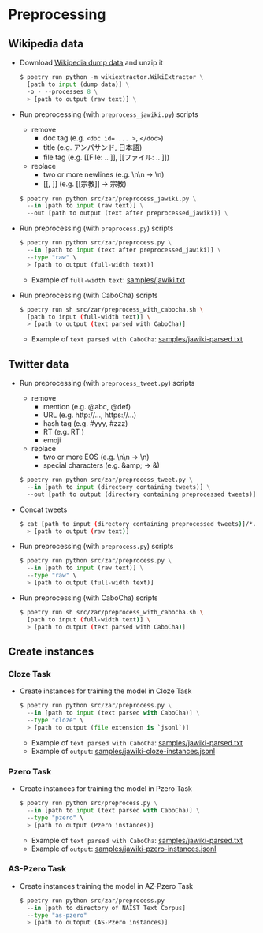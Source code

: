 # Preprocessing

## Wikipedia data
- Download [Wikipedia dump data](https://dumps.wikimedia.org/jawiki/latest/) and unzip it
    ```python
    $ poetry run python -m wikiextractor.WikiExtractor \
      [path to input (dump data)] \
      -o - --processes 8 \
      > [path to output (raw text)] \
    ```

- Run preprocessing (with `preprocess_jawiki.py`) scripts
    - remove
        - doc tag (e.g. `<doc id= ... >`, `</doc>`)
        - title (e.g. アンパサンド, 日本語)
        - file tag (e.g. [[File: .. ]], [[ファイル: .. ]])
    - replace
        - two or more newlines (e.g. \n\n -> \n)
        - [[, ]] (e.g. [[宗教]] -> 宗教)
    ```python
    $ poetry run python src/zar/preprocess_jawiki.py \
      --in [path to input (raw text)] \
      --out [path to output (text after preprocessed_jawiki)] \
    ```

- Run preprocessing (with `preprocess.py`) scripts
    ```python
    $ poetry run python src/zar/preprocess.py \
      --in [path to input (text after preprocessed_jawiki)] \
      --type "raw" \
      > [path to output (full-width text)]
    ```
    - Example of `full-width text`: [samples/jawiki.txt](../samples/jawiki.txt)

- Run preprocessing (with CaboCha) scripts
    ```sh
    $ poetry run sh src/zar/preprocess_with_cabocha.sh \
      [path to input (full-width text)] \
      > [path to output (text parsed with CaboCha)]
    ```
    - Example of `text parsed with CaboCha`: [samples/jawiki-parsed.txt](../samples/jawiki-parsed.txt)

## Twitter data
- Run preprocessing (with `preprocess_tweet.py`) scripts
    - remove
        - mention (e.g. @abc, @def)
        - URL (e.g. http://..., https://...)
        - hash tag (e.g. #yyy, #zzz)
        - RT (e.g. RT )
        - emoji
    - replace
        - two or more EOS (e.g. \n\n -> \n)
        - special characters (e.g. \&amp; -> &)
    ```python
    $ poetry run python src/zar/preprocess_tweet.py \
      --in [path to input (directory containing tweets)] \
      --out [path to output (directory containing preprocessed tweets)]
    ```

- Concat tweets
    ```sh
    $ cat [path to input (directory containing preprocessed tweets)]/*.txt \
      > [path to output (raw text)]
    ```

- Run preprocessing (with `preprocess.py`) scripts
    ```python
    $ poetry run python src/zar/preprocess.py \
      --in [path to input (raw text)] \
      --type "raw" \
      > [path to output (full-width text)]
    ```

- Run preprocessing (with CaboCha) scripts
    ```sh
    $ poetry run sh src/zar/preprocess_with_cabocha.sh \
      [path to input (full-width text)] \
      > [path to output (text parsed with CaboCha)]
    ```

## Create instances
### Cloze Task
- Create instances for training the model in Cloze Task
  ```python
  $ poetry run python src/zar/preprocess.py \
    --in [path to input (text parsed with CaboCha)] \
    --type "cloze" \
    > [path to output (file extension is `jsonl`)]
  ```
  - Example of `text parsed with CaboCha`: [samples/jawiki-parsed.txt](../samples/jawiki-parsed.txt)
  - Example of `output`: [samples/jawiki-cloze-instances.jsonl](../samples/jawiki-cloze-instances.jsonl)

### Pzero Task
- Create instances for training the model in Pzero Task
  ```python
  $ poetry run python src/preprocess.py \
    --in [path to input (text parsed with CaboCha)] \
    --type "pzero" \
    > [path to output (Pzero instances)]
  ```
  - Example of `text parsed with CaboCha`: [samples/jawiki-parsed.txt](../samples/jawiki-parsed.txt)
  - Example of `output`: [samples/jawiki-pzero-instances.jsonl](../samples/jawiki-pzero-instances.jsonl)

### AS-Pzero Task
- Create instances training the model in AZ-Pzero Task
  ```python
  $ poetry run python src/zar/preprocess.py
    --in [path to directory of NAIST Text Corpus]
    --type "as-pzero"
    > [path to outoput (AS-Pzero instances)]
  ```
